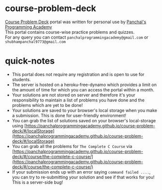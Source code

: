 # course-problem-deck
[Course Problem Deck](https://panchalprogrammingacademy.github.io/course-problem-deck) portal was written for personal use by [Panchal's Programming Academy](https://panchalprogrammingacademy.github.io/panchalprogrammingacademy)  
This portal contains course-wise practice problems and quizzes.  
For any query you can contact `panchalprogrammingacademy@gmail.com` or `shubhampanchal9773@gmail.com`  

# quick-notes
- This portal does not require any registration and is open to use for students.  
- The server is hosted on a heroku-free-dynamo which provides a limit on the amount of time for which you can access the portal within a month.  
- Your solutions are not stored on server and therefore it's your responsibility to maintain a list of problems you have done and the problems which are yet to be done!  
- Your solutions are saved to your browser's local storage when you make a submission. This is done for user-friendly environment!    
- You can grab the list of solutions saved on your browser's local-storage using [https://panchalprogrammingacademy.github.io/course-problem-deck/#/localStorage](https://panchalprogrammingacademy.github.io/course-problem-deck/#/localStorage)  
- You can grab all the problems for `The Complete C Course` via [https://panchalprogrammingacademy.github.io/course-problem-deck/#/course/the-complete-c-course/](https://panchalprogrammingacademy.github.io/course-problem-deck/#/course/the-complete-c-course/)  
- If your submission ends up with an error saying `command failed ....`, you can try to re-submitting your solution and see if that works for you! This is a server-side bug!
